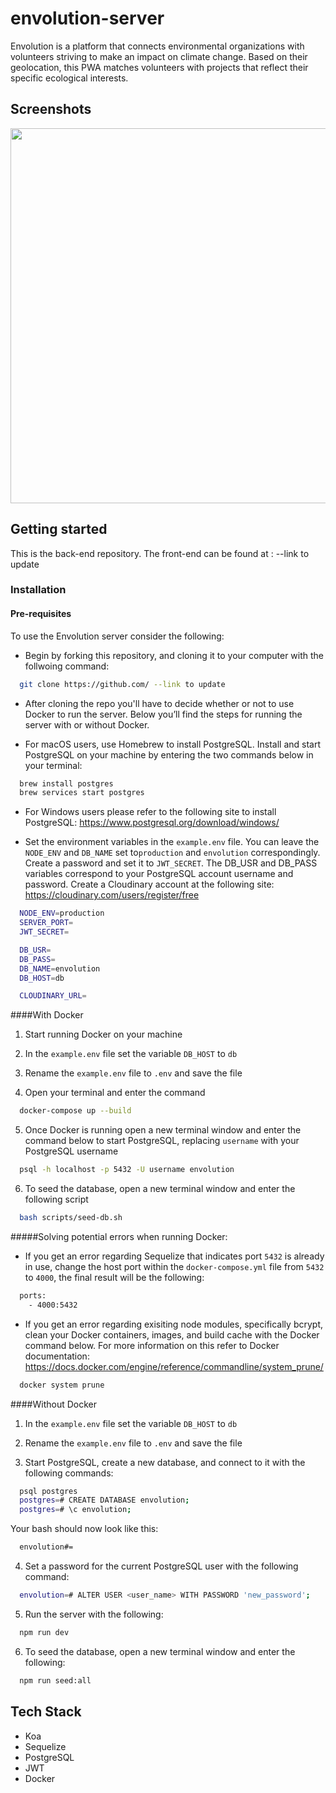 # envolution-server

Envolution is a platform that connects environmental organizations with volunteers striving to make an impact on climate change. Based on their geolocation, this PWA matches volunteers with projects that reflect their specific ecological interests. 

## Screenshots
<p align="center">
    <img src="https://i.imgur.com/9ZmaQDt.png" width="600px" />
</p>

## Getting started

This is the back-end repository. The front-end can be found at : --link to update

### Installation

#### Pre-requisites

To use the Envolution server consider the following: 

- Begin by forking this repository, and cloning it to your computer with the follwoing command: 

 ```bash
   git clone https://github.com/ --link to update
 ```

- After cloning the repo you'll have to decide whether or not to use Docker to run the server. Below you’ll find the steps for running the server with or without Docker.

- For macOS users, use Homebrew to install PostgreSQL. Install and start PostgreSQL on your machine by entering the two commands below in your terminal:

```bash
  brew install postgres
  brew services start postgres
```

- For Windows users please refer to the following site to install PostgreSQL: https://www.postgresql.org/download/windows/

- Set the environment variables in the `example.env` file. You can leave the `NODE_ENV` and `DB_NAME` set to`production` and `envolution` correspondingly. Create a password and set it to `JWT_SECRET`. The DB_USR and DB_PASS variables correspond to your PostgreSQL account username and password. Create a Cloudinary account at the following site: https://cloudinary.com/users/register/free

```bash
  NODE_ENV=production
  SERVER_PORT=
  JWT_SECRET=

  DB_USR=
  DB_PASS=
  DB_NAME=envolution
  DB_HOST=db

  CLOUDINARY_URL=
```

####With Docker

1.  Start running Docker on your machine

2.  In the `example.env` file set the variable `DB_HOST` to `db`

3. Rename the `example.env` file to `.env` and save the file

4. Open your terminal and enter the command 

```bash
  docker-compose up --build
```

5. Once Docker is running open a new terminal window and enter the command below to start PostgreSQL, replacing `username` with your PostgreSQL username 

```bash
  psql -h localhost -p 5432 -U username envolution
```

6. To seed the database, open a new terminal window and enter the following script 

```bash
  bash scripts/seed-db.sh
```

#####Solving potential errors when running Docker: 
- If you get an error regarding Sequelize that indicates port `5432` is already in use, change the host port within the `docker-compose.yml` file from `5432` to `4000`, the final result will be the following: 
```bash
  ports: 
    - 4000:5432
```
- If you get an error regarding exisiting node modules, specifically bcrypt, clean your Docker containers, images, and build cache with the Docker command below. For more information on this refer to Docker documentation: https://docs.docker.com/engine/reference/commandline/system_prune/

```bash
  docker system prune 
```

####Without Docker

1.  In the `example.env` file set the variable `DB_HOST` to `db`

2. Rename the `example.env` file to `.env` and save the file

3. Start PostgreSQL, create a new database, and connect to it with the following commands:

```bash 
  psql postgres
  postgres=# CREATE DATABASE envolution;
  postgres=# \c envolution;
```

Your bash should now look like this:

```bash
  envolution#=
```

4. Set a password for the current PostgreSQL user with the following command:

```bash
  envolution=# ALTER USER <user_name> WITH PASSWORD 'new_password';
```

5. Run the server with the following:

```bash
  npm run dev
```

6. To seed the database, open a new terminal window and enter the following: 

```bash
  npm run seed:all
```

## Tech Stack

* Koa
* Sequelize
* PostgreSQL
* JWT
* Docker